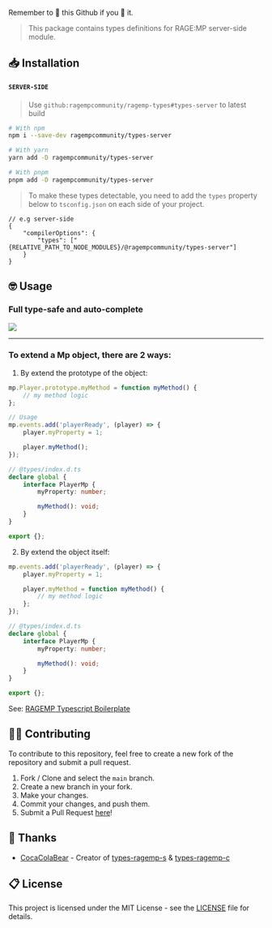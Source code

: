 Remember to 🌟 this Github if you 💖 it.

> This package contains types definitions for RAGE:MP server-side module.

## 📥 Installation

#### `SERVER-SIDE`

> Use `github:ragempcommunity/ragemp-types#types-server` to latest build

```bash
# With npm
npm i --save-dev ragempcommunity/types-server

# With yarn
yarn add -D ragempcommunity/types-server

# With pnpm
pnpm add -D ragempcommunity/types-server
```

> To make these types detectable, you need to add the `types` property below to `tsconfig.json` on each side of your project.

```jsonc
// e.g server-side
{
	"compilerOptions": {
		"types": ["{RELATIVE_PATH_TO_NODE_MODULES}/@ragempcommunity/types-server"]
	}
}
```

## 🤓 Usage

### Full type-safe and auto-complete

![](https://i.imgur.com/o2JB3Jx.gif)

---

### To extend a Mp object, there are 2 ways:

1. By extend the prototype of the object:

```ts
mp.Player.prototype.myMethod = function myMethod() {
	// my method logic
};

// Usage
mp.events.add('playerReady', (player) => {
	player.myProperty = 1;

	player.myMethod();
});
```

```ts
// @types/index.d.ts
declare global {
	interface PlayerMp {
		myProperty: number;

		myMethod(): void;
	}
}

export {};
```

2. By extend the object itself:

```ts
mp.events.add('playerReady', (player) => {
	player.myProperty = 1;

	player.myMethod = function myMethod() {
		// my method logic
	};
});
```

```ts
// @types/index.d.ts
declare global {
	interface PlayerMp {
		myProperty: number;

		myMethod(): void;
	}
}

export {};
```

See: [RAGEMP Typescript Boilerplate](https://github.com/ragempcommunity/ragemp-typescript)

## 👨‍💻 Contributing

To contribute to this repository, feel free to create a new fork of the repository and submit a pull request.

1. Fork / Clone and select the `main` branch.
2. Create a new branch in your fork.
3. Make your changes.
4. Commit your changes, and push them.
5. Submit a Pull Request [here](https://github.com/ragempcommunity/ragemp-types/pulls)!

## 🎉 Thanks

-   [CocaColaBear](https://github.com/CocaColaBear/) - Creator of [types-ragemp-s](https://github.com/CocaColaBear/types-ragemp-s) & [types-ragemp-c](https://github.com/CocaColaBear/types-ragemp-c)

## 📋 License

This project is licensed under the MIT License - see the [LICENSE](LICENSE) file for details.

